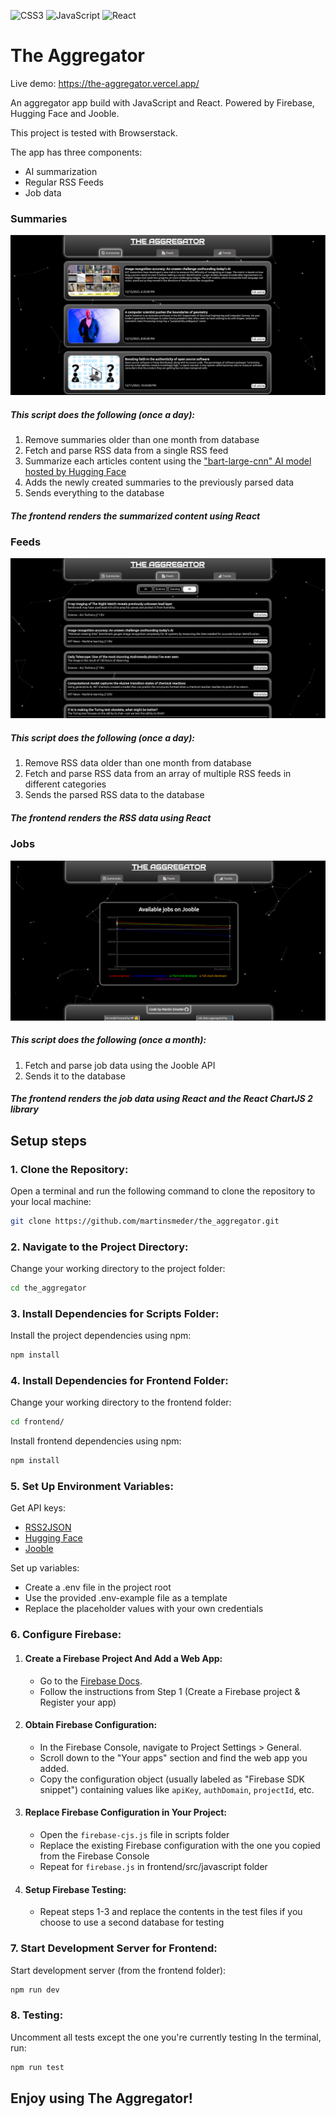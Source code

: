 ![CSS3](https://img.shields.io/badge/css3-%231572B6.svg?style=for-the-badge&logo=css3&logoColor=white) ![JavaScript](https://img.shields.io/badge/javascript-%23323330.svg?style=for-the-badge&logo=javascript&logoColor=%23F7DF1E) ![React](https://img.shields.io/badge/react-%2320232a.svg?style=for-the-badge&logo=react&logoColor=%2361DAFB)

# The Aggregator

Live demo: https://the-aggregator.vercel.app/

An aggregator app build with JavaScript and React. Powered by Firebase, Hugging Face and Jooble.

This project is tested with Browserstack.

The app has three components:

- AI summarization
- Regular RSS Feeds
- Job data

### Summaries

![Summaries](screenshots/summaries-screenshot.png)

##### This script does the following (once a day):

1. Remove summaries older than one month from database
2. Fetch and parse RSS data from a single RSS feed
3. Summarize each articles content using the ["bart-large-cnn" AI model hosted by Hugging Face](https://huggingface.co/facebook/bart-large-cnn)
4. Adds the newly created summaries to the previously parsed data
5. Sends everything to the database

##### The frontend renders the summarized content using React

### Feeds

![Feeds](screenshots/feeds-screenshot.png)

##### This script does the following (once a day):

1. Remove RSS data older than one month from database
2. Fetch and parse RSS data from an array of multiple RSS feeds in different categories
3. Sends the parsed RSS data to the database

##### The frontend renders the RSS data using React

### Jobs

![Jobs](screenshots/jobs-screenshot.png)

##### This script does the following (once a month):

1. Fetch and parse job data using the Jooble API
2. Sends it to the database

##### The frontend renders the job data using React and the React ChartJS 2 library

## Setup steps

### 1. Clone the Repository:

Open a terminal and run the following command to clone the repository to your local machine:

```bash
git clone https://github.com/martinsmeder/the_aggregator.git
```

### 2. Navigate to the Project Directory:

Change your working directory to the project folder:

```bash
cd the_aggregator
```

### 3. Install Dependencies for Scripts Folder:

Install the project dependencies using npm:

```bash
npm install
```

### 4. Install Dependencies for Frontend Folder:

Change your working directory to the frontend folder:

```bash
cd frontend/
```

Install frontend dependencies using npm:

```bash
npm install
```

### 5. Set Up Environment Variables:

Get API keys:

- [RSS2JSON](https://rss2json.com/)
- [Hugging Face](https://huggingface.co/)
- [Jooble](https://jooble.org/api/about)

Set up variables:

- Create a .env file in the project root
- Use the provided .env-example file as a template
- Replace the placeholder values with your own credentials

### 6. Configure Firebase:

1. #### Create a Firebase Project And Add a Web App:

   - Go to the [Firebase Docs](https://firebase.google.com/docs/web/setup).
   - Follow the instructions from Step 1 (Create a Firebase project &
     Register your app)

2. #### Obtain Firebase Configuration:

   - In the Firebase Console, navigate to Project Settings > General.
   - Scroll down to the "Your apps" section and find the web app you added.
   - Copy the configuration object (usually labeled as "Firebase SDK snippet") containing values like `apiKey`, `authDomain`, `projectId`, etc.

3. #### Replace Firebase Configuration in Your Project:

   - Open the `firebase-cjs.js` file in scripts folder
   - Replace the existing Firebase configuration with the one you copied from the Firebase Console
   - Repeat for `firebase.js` in frontend/src/javascript folder

4. #### Setup Firebase Testing:

   - Repeat steps 1-3 and replace the contents in the test files if you
     choose to use a second database for testing

### 7. Start Development Server for Frontend:

Start development server (from the frontend folder):

```bash
npm run dev
```

### 8. Testing:

Uncomment all tests except the one you're currently testing
In the terminal, run:

```bash
npm run test
```

## Enjoy using The Aggregator!
